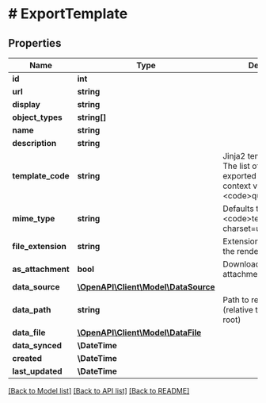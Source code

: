 # # ExportTemplate

## Properties

Name | Type | Description | Notes
------------ | ------------- | ------------- | -------------
**id** | **int** |  | [readonly]
**url** | **string** |  | [readonly]
**display** | **string** |  | [readonly]
**object_types** | **string[]** |  |
**name** | **string** |  |
**description** | **string** |  | [optional]
**template_code** | **string** | Jinja2 template code. The list of objects being exported is passed as a context variable named &lt;code&gt;queryset&lt;/code&gt;. |
**mime_type** | **string** | Defaults to &lt;code&gt;text/plain; charset&#x3D;utf-8&lt;/code&gt; | [optional]
**file_extension** | **string** | Extension to append to the rendered filename | [optional]
**as_attachment** | **bool** | Download file as attachment | [optional]
**data_source** | [**\OpenAPI\Client\Model\DataSource**](DataSource.md) |  | [optional]
**data_path** | **string** | Path to remote file (relative to data source root) | [readonly]
**data_file** | [**\OpenAPI\Client\Model\DataFile**](DataFile.md) |  | [readonly]
**data_synced** | **\DateTime** |  | [readonly]
**created** | **\DateTime** |  | [readonly]
**last_updated** | **\DateTime** |  | [readonly]

[[Back to Model list]](../../README.md#models) [[Back to API list]](../../README.md#endpoints) [[Back to README]](../../README.md)
